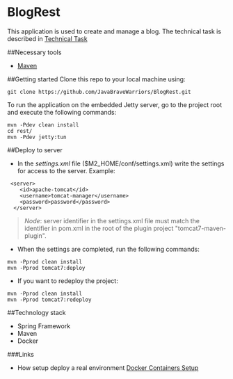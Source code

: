 # BlogRest
This application is used to create and manage a blog.
The technical task is described in [Technical Task][1]

##Necessary tools
* [Maven][2]

##Getting started
Clone this repo to your local machine using:
```
git clone https://github.com/JavaBraveWarriors/BlogRest.git
```
To run the application on the embedded Jetty server, go to the project root and execute the following commands:
```
mvn -Pdev clean install 
cd rest/
mvn -Pdev jetty:tun
```
##Deploy to server
* In the *settings.xml* file ($M2_HOME/conf/settings.xml) write the settings for access to the server. Example:
```
 <server>
    <id>apache-tomcat</id>
    <username>tomcat-manager</username>
    <password>password</password>
  </server>
```
> *Node*: server identifier in the settings.xml file must match the identifier in pom.xml in the root of the plugin project "tomcat7-maven-plugin".
* When the settings are completed, run the following commands:
```
mvn -Pprod clean install
mvn -Pprod tomcat7:deploy
```
* If you want to redeploy the project:
```
mvn -Pprod clean install
mvn -Pprod tomcat7:redeploy
```

##Technology stack
* Spring Framework
* Maven
* Docker

###Links
* How setup deploy a real environment [Docker Containers Setup][3]

[1]: docs/TechnicalTask.md
[2]: https://maven.apache.org/install.html
[3]: docs/DockerContainersSetup.md